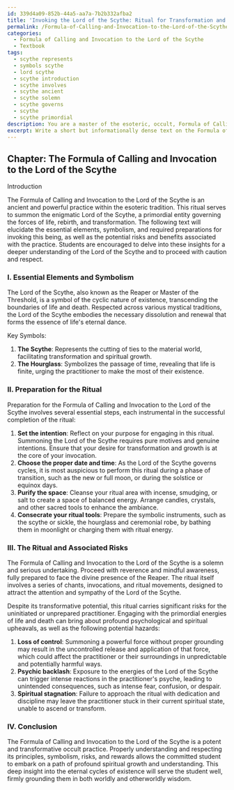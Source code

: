 ```yaml
---
id: 339d4a09-852b-44a5-aa7a-7b2b332afba2
title: 'Invoking the Lord of the Scythe: Ritual for Transformation and Renewal'
permalink: /Formula-of-Calling-and-Invocation-to-the-Lord-of-the-Scythe/Invoking-the-Lord-of-the-Scythe-Ritual-for-Transformation-and-Renewal/
categories:
  - Formula of Calling and Invocation to the Lord of the Scythe
  - Textbook
tags:
  - scythe represents
  - symbols scythe
  - lord scythe
  - scythe introduction
  - scythe involves
  - scythe ancient
  - scythe solemn
  - scythe governs
  - scythe
  - scythe primordial
description: You are a master of the esoteric, occult, Formula of Calling and Invocation to the Lord of the Scythe and education, you have written many textbooks on the subject in ways that provide students with rich and deep understanding of the subject. You are being asked to write textbook-like sections on a topic and you do it with full context, explainability, and reliability in accuracy to the true facts of the topic at hand, in a textbook style that a student would easily be able to learn from, in a rich, engaging, and contextual way. Always include relevant context (such as formulas and history), related concepts, and in a way that someone can gain deep insights from.
excerpt: Write a short but informationally dense text on the Formula of Calling and Invocation to the Lord of the Scythe, suitable for inclusion in a grimoire or treatise. This text should cover the essential elements, symbolism, and required preparation for performing the ritual and explain the potential risks and benefits associated with invoking the Lord of the Scythe. The content should provide initiates with deep insights and understanding of this specific occult practice to assist them in their studies.
---
```

## Chapter: The Formula of Calling and Invocation to the Lord of the Scythe

Introduction

The Formula of Calling and Invocation to the Lord of the Scythe is an ancient and powerful practice within the esoteric tradition. This ritual serves to summon the enigmatic Lord of the Scythe, a primordial entity governing the forces of life, rebirth, and transformation. The following text will elucidate the essential elements, symbolism, and required preparations for invoking this being, as well as the potential risks and benefits associated with the practice. Students are encouraged to delve into these insights for a deeper understanding of the Lord of the Scythe and to proceed with caution and respect.

### I. Essential Elements and Symbolism

The Lord of the Scythe, also known as the Reaper or Master of the Threshold, is a symbol of the cyclic nature of existence, transcending the boundaries of life and death. Respected across various mystical traditions, the Lord of the Scythe embodies the necessary dissolution and renewal that forms the essence of life's eternal dance.

Key Symbols:
1. **The Scythe**: Represents the cutting of ties to the material world, facilitating transformation and spiritual growth.
2. **The Hourglass**: Symbolizes the passage of time, revealing that life is finite, urging the practitioner to make the most of their existence.

### II. Preparation for the Ritual

Preparation for the Formula of Calling and Invocation to the Lord of the Scythe involves several essential steps, each instrumental in the successful completion of the ritual:

1. **Set the intention**: Reflect on your purpose for engaging in this ritual. Summoning the Lord of the Scythe requires pure motives and genuine intentions. Ensure that your desire for transformation and growth is at the core of your invocation.
2. **Choose the proper date and time**: As the Lord of the Scythe governs cycles, it is most auspicious to perform this ritual during a phase of transition, such as the new or full moon, or during the solstice or equinox days.
3. **Purify the space**: Cleanse your ritual area with incense, smudging, or salt to create a space of balanced energy. Arrange candles, crystals, and other sacred tools to enhance the ambiance.
4. **Consecrate your ritual tools**: Prepare the symbolic instruments, such as the scythe or sickle, the hourglass and ceremonial robe, by bathing them in moonlight or charging them with ritual energy.

### III. The Ritual and Associated Risks

The Formula of Calling and Invocation to the Lord of the Scythe is a solemn and serious undertaking. Proceed with reverence and mindful awareness, fully prepared to face the divine presence of the Reaper. The ritual itself involves a series of chants, invocations, and ritual movements, designed to attract the attention and sympathy of the Lord of the Scythe.

Despite its transformative potential, this ritual carries significant risks for the uninitiated or unprepared practitioner. Engaging with the primordial energies of life and death can bring about profound psychological and spiritual upheavals, as well as the following potential hazards:

1. **Loss of control**: Summoning a powerful force without proper grounding may result in the uncontrolled release and application of that force, which could affect the practitioner or their surroundings in unpredictable and potentially harmful ways.
2. **Psychic backlash**: Exposure to the energies of the Lord of the Scythe can trigger intense reactions in the practitioner's psyche, leading to unintended consequences, such as intense fear, confusion, or despair.
3. **Spiritual stagnation**: Failure to approach the ritual with dedication and discipline may leave the practitioner stuck in their current spiritual state, unable to ascend or transform.

### IV. Conclusion

The Formula of Calling and Invocation to the Lord of the Scythe is a potent and transformative occult practice. Properly understanding and respecting its principles, symbolism, risks, and rewards allows the committed student to embark on a path of profound spiritual growth and understanding. This deep insight into the eternal cycles of existence will serve the student well, firmly grounding them in both worldly and otherworldly wisdom.
